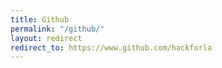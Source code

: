 ```yaml
---
title: Github
permalink: "/github/"
layout: redirect
redirect_to: https://www.github.com/hackforla
---
```


